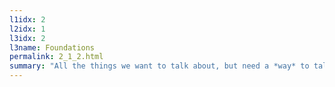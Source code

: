 ```yaml
---
l1idx: 2
l2idx: 1
l3idx: 2
l3name: Foundations
permalink: 2_1_2.html
summary: "All the things we want to talk about, but need a *way* to talk about."
---
```

